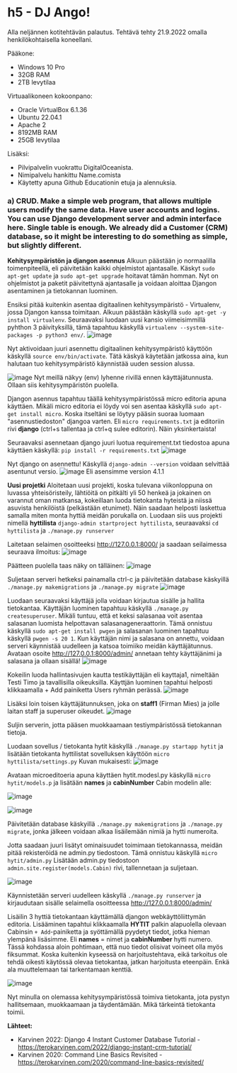# h5 - DJ Ango!

Alla neljännen kotitehtävän palautus. Tehtävä tehty 21.9.2022 omalla henkilökohtaisella koneellani.

Pääkone:

- Windows 10 Pro 
- 32GB RAM 
- 2TB levytilaa 

Virtuaalikoneen kokoonpano:

- Oracle VirtualBox 6.1.36 
- Ubuntu 22.04.1 
- Apache 2 
- 8192MB RAM 
- 25GB levytilaa

Lisäksi: 

- Pilvipalvelin vuokrattu DigitalOceanista. 
- Nimipalvelu hankittu Name.comista 
- Käytetty apuna Github Educationin etuja ja alennuksia. 


### a) CRUD. Make a simple web program, that allows multiple users modify the same data. Have user accounts and logins. You can use Django development server and admin interface here. Single table is enough. We already did a Customer (CRM) database, so it might be interesting to do something as simple, but slightly different. ####

**Kehitysympäristön ja djangon asennus**
Alkuun päästään jo normaalilla toimenpiteellä, eli päivitetään kaikki ohjelmistot ajantasalle. 
Käskyt `sudo apt-get update` ja `sudo apt-get upgrade` hoitavat tämän homman. Nyt on ohjelmistot ja paketit päivitettynä ajantasalle ja voidaan aloittaa Djangon asentaminen ja tietokannan luominen. 

Ensiksi pitää kuitenkin asentaa digitaalinen kehitysympäristö - Virtualenv, jossa Djangon kanssa toimitaan. Alkuun päästään käskyllä `sudo apt-get -y install virtualenv`. 
Seuraavaksi luodaan uusi kansio viimeisimmillä pyhthon 3 päivityksillä, tämä tapahtuu käskyllä `virtualenv --system-site-packages -p python3 env/`.
![image](https://user-images.githubusercontent.com/102689055/192516826-4d3a6733-6152-4b0a-989b-b1464d9ce50b.png)


Nyt aktivoidaan juuri asennettu digitaalinen kehitysympäristö käyttöön käskyllä `source env/bin/activate`. Tätä käskyä käytetään jatkossa aina, kun halutaan tuo kehitysympäristö käynnistää uuden session alussa. 

![image](https://user-images.githubusercontent.com/102689055/192516956-0a2b019e-2145-4baa-b959-96da7d8e5b2c.png)
Nyt meillä näkyy (env) lyhenne rivillä ennen käyttäjätunnusta. Ollaan siis kehitysympäristön puolella.  

Djangon asennus tapahtuu täällä kehitysympäristössä micro editoria apuna käyttäen. Mikäli micro editoria ei löydy voi sen asentaa käskyllä `sudo apt-get install micro`. Koska itseltäni se löytyy pääsin suoraa luomaan "asennustiedoston" djangoa varten. Eli `micro requirements.txt` ja editoriin rivi **django** (ctrl+s tallentaa ja ctrl+q sulee editorin). Näin yksinkertaista! 

Seuraavaksi asennetaan django juuri luotua requirement.txt tiedostoa apuna käyttäen käskyllä: `pip install -r requirements.txt`
![image](https://user-images.githubusercontent.com/102689055/192519781-e3b92cf5-cb20-4e42-b85b-2fed158d788a.png)

Nyt django on asennettu! 
Käskyllä `django-admin --version` voidaan selvittää asentunut versio. 
![image](https://user-images.githubusercontent.com/102689055/192525360-96648869-643e-410d-a107-f9e4497050a7.png)
Eli asensimme version 4.1.1 

**Uusi projetki**
Aloitetaan uusi projekti, koska tulevana viikonloppuna on luvassa yhteisöristeily, lähtiöitä on pitkälti yli 50 henkeä ja jokainen on varannut oman matkansa, kokeillaan luoda tietokanta hyteistä ja niissä asuvista henkilöistä (pelkästään etunimet). Näin saadaan helposti laskettua samalla miten monta hyttiä meidän porukalla on. Luodaan siis uus projekti nimellä **hyttilista** `django-admin startproject hyttilista`, seuraavaksi `cd hyttilista` ja `./manage.py runserver`

Laitetaan selaimen osoitteeksi http://127.0.0.1:8000/ ja saadaan seilaimessa seuraava ilmoitus:
![image](https://user-images.githubusercontent.com/102689055/192526861-43ebe535-7966-4672-9e13-f8293ea8d6b1.png)

Päätteen puolella taas näky on tälläinen: 
![image](https://user-images.githubusercontent.com/102689055/192526596-331fce5a-5bbb-461d-8797-fcb9873811ce.png)

Suljetaan serveri hetkeksi painamalla ctrl-c ja päivitetään database käskyillä `./manage.py makemigrations` ja `./manage.py migrate`
![image](https://user-images.githubusercontent.com/102689055/192528308-1f4501c9-ed70-4118-a480-ce7a5337a8a2.png)

Luodaan seuraavaksi käyttäjä jolla voidaan kirjautua sisälle ja hallita tietokantaa. Käyttäjän luominen tapahtuu käskyllä `./manage.py createsuperuser`.
Mikäli tuntuu, että et keksi salasanaa voit asentaa salasanan luomista helpottavan salasanageneraattorin. Tämä onnistuu käskyllä `sudo apt-get install pwgen` ja salasanan luominen tapahtuu käskyllä `pwgen -s 20 1`. Kun käyttäjän nimi ja salasana on annettu, voidaan serveri käynnistää uudelleen ja katsoa toimiiko meidän käyttäjätunnus. Avataan osoite http://127.0.0.1:8000/admin/ annetaan tehty käyttäjänimi ja salasana ja ollaan sisällä! 
![image](https://user-images.githubusercontent.com/102689055/192530525-83347221-db6b-4a90-9b04-dda6d591c0c0.png)

Kokeilin luoda hallintasivujen kautta testikäyttäjän eli kayttaja1, nimeltään Testi Timo ja tavallisilla oikeuksilla. Käyttjän luominen tapahtui helposti klikkaamalla + Add painiketta Users ryhmän perässä. 
![image](https://user-images.githubusercontent.com/102689055/192533307-cc15644c-2fbc-4d7d-b373-3d75fcc4ce42.png)

Lisäksi loin toisen käyttäjätunnuksen, joka on **staff1** (Firman Mies) ja jolle laitan staff ja superuser oikeudet. 
![image](https://user-images.githubusercontent.com/102689055/192534104-f148a99b-e51c-4bbf-95b6-8750d3f360ba.png)

Suljin serverin, jotta pääsen muokkaamaan testiympäristössä tietokannan tietoja. 

Luodaan sovellus / tietokanta hytit käskyllä `./manage.py startapp hytit` ja lisätään tietokanta hyttilistat sovelluksen käyttöön `micro hyttilista/settings.py`
Kuvan mukaisesti: 
![image](https://user-images.githubusercontent.com/102689055/192535613-9e28425f-cb9b-4772-a1fe-f805e6a9f600.png)

Avataan microeditoeria apuna käyttäen hytit.modesl.py käskyllä `micro hytit/models.p` ja lisätään **names** ja **cabinNumber** Cabin modelin alle: 

![image](https://user-images.githubusercontent.com/102689055/192543404-1ff8a784-9649-4e02-bd3d-3c733871d083.png)

![image](https://user-images.githubusercontent.com/102689055/192540585-1e9c1b55-8b8e-46dc-974a-e9504ed44e5b.png)

Päivitetään database käskyillä `./manage.py makemigrations` ja `./manage.py migrate`, jonka jälkeen voidaan alkaa lisäilemään nimiä ja hytti numeroita. 

Jotta saadaan juuri lisätyt ominaisuudet toimimaan tietokannassa, meidän pitää rekisteröidä ne admin.py tiedostoon. Tämä onnistuu käskyllä `micro hytit/admin.py`
Lisätään admin.py tiedostoon `admin.site.register(models.Cabin)` rivi, tallennetaan ja suljetaan. 

![image](https://user-images.githubusercontent.com/102689055/192802938-a67a8684-c04f-42c3-a8d8-c7e762c60cbc.png)


Käynnistetään serveri uudelleen käskyllä `./manage.py runserver` ja kirjaudutaan sisälle selaimella osoitteessa http://127.0.0.1:8000/admin/

Lisäilin 3 hyttiä tietokantaan käyttämällä djangon webkäyttöliittymän editoria. Lisääminen tapahtui klikkaamalla **HYTIT** palkin alapuolella olevaan Cabinsin `+ Add`-painiketta ja syöttämällä pyydetyt tiedot, jotka hieman ylempänä lisäsimme. Eli **names** = nimet ja **cabinNumber** hytti numero. Tässä kohdassa aloin pohtimaan, että nuo tiedot olisivat voineet olla myös fiksummat. Koska kuitenkin kyseessä on harjoitustehtava, eikä tarkoitus ole tehdä oikesti käytössä olevaa tietokantaa, jatkan harjoitusta eteenpäin. Enkä ala muuttelemaan tai tarkentamaan kenttiä. 

![image](https://user-images.githubusercontent.com/102689055/192546659-7f5d7262-b8e2-4ff1-9a06-ddd2ae9b4eb2.png)

Nyt minulla on olemassa kehitysympäristössä toimiva tietokanta, jota pystyn hallitsemaan, muokkaamaan ja täydentämään. Mikä tärkeintä tietokanta toimii. 

**Lähteet:**

- Karvinen 2022: Django 4 Instant Customer Database Tutorial - https://terokarvinen.com/2022/django-instant-crm-tutorial/
- Karvinen 2020: Command Line Basics Revisited - 
https://terokarvinen.com/2020/command-line-basics-revisited/
